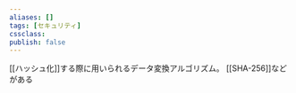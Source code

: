 ```yaml
---
aliases: []
tags: [セキュリティ]
cssclass:
publish: false
---
```

[[ハッシュ化]]する際に用いられるデータ変換アルゴリズム。
[[SHA-256]]などがある